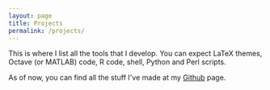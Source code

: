 ```yaml
---
layout: page
title: Projects
permalink: /projects/
---
```


This is where I list all the tools that I develop. You can expect LaTeX themes,
Octave (or MATLAB) code, R code, shell, Python and Perl scripts.

As of now, you can find all the stuff I've made at my
[Github](http://github.com/ankur-gupta/) page.
